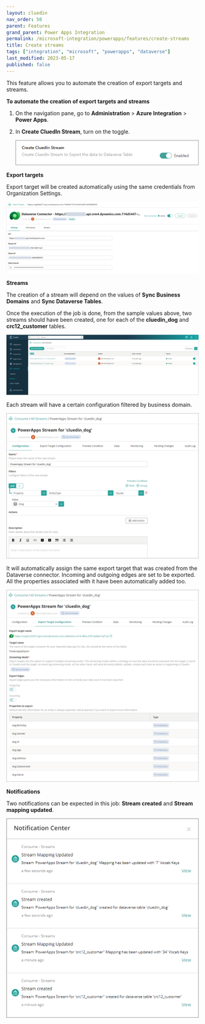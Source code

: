 ```yaml
---
layout: cluedin
nav_order: 50
parent: Features
grand_parent: Power Apps Integration
permalink: /microsoft-integration/powerapps/features/create-streams
title: Create streams
tags: ["integration", "microsoft", "powerapps", "dataverse"]
last_modified: 2023-05-17
published: false
---
```


This feature allows you to automate the creation of export targets and streams.

**To automate the creation of export targets and streams**

1. On the navigation pane, go to **Administration** > **Azure Integration** > **Power Apps**.

1. In **Create CluedIn Stream**, turn on the toggle.

    ![Create CluedIn Streams](../images/create-stream-setting.png)

**Export targets**

Export target will be created automatically using the same credentials from Organization Settings.

![CluedIn Export Target](../images/create-export-target.png)

**Streams**

The creation of a stream will depend on the values of **Sync Business Domains** and **Sync Dataverse Tables**.

Once the execution of the job is done, from the sample values above, two streams should have been created, one for each of the **cluedin_dog** and **crc12_customer** tables.

![CluedIn Streams](../images/cluedin-stream.png)

Each stream will have a certain configuration filtered by business domain.

![CluedIn Stream Configuration](../images/cluedin-stream-configuration.png)

It will automatically assign the same export target that was created from the Dataverse connector. Incoming and outgoing edges are set to be exported. All the properties associated with it have been automatically added too.

![CluedIn Stream Export Target Configuration](../images/cluedin-stream-export-target-configuration.png)

**Notifications**

Two notifications can be expected in this job: **Stream created** and **Stream mapping updated**.

![CluedIn Streams Notifications](../images/cluedin-stream-notification.png)